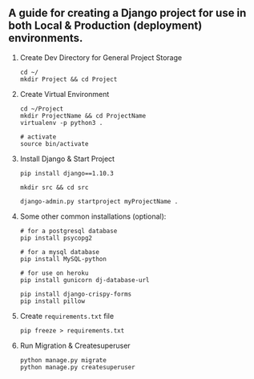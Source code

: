 A guide for creating a Django project for use in both Local & Production (deployment) environments.
---------


1. Create Dev Directory for General Project Storage
    ```
    cd ~/
    mkdir Project && cd Project
    ```

2. Create Virtual Environment
    ```
    cd ~/Project
    mkdir ProjectName && cd ProjectName
    virtualenv -p python3 .

    # activate
    source bin/activate
    ```

3. Install Django & Start Project
    ```
    pip install django==1.10.3

    mkdir src && cd src 

    django-admin.py startproject myProjectName . 
    ```

5. Some other common installations (optional):
    ```
    # for a postgresql database
    pip install psycopg2

    # for a mysql database
    pip install MySQL-python

    # for use on heroku
    pip install gunicorn dj-database-url

    pip install django-crispy-forms
    pip install pillow
    ```

6. Create `requirements.txt` file
    ```
    pip freeze > requirements.txt
    ```

7. Run Migration & Createsuperuser
    ```
    python manage.py migrate
    python manage.py createsuperuser
    ```
